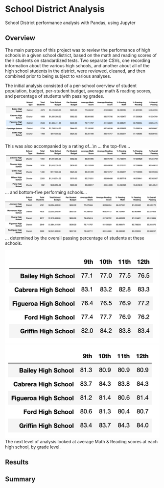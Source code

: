 # School District Analysis
School District performance analysis with Pandas, using Jupyter

## Overview
The main purpose of this project was to review the performance of high schools in a given school district, based on the math and reading scores of their students on standardized tests. Two separate CSVs, one recording information about the various high schools, and another about all of the high school students in the district, were reviewed, cleaned, and then combined prior to being subject to various analyses.

The initial analysis consisted of a per-school overview of student population, budget, per-student budget, average math & reading scores, and percentage of students with passing grades.
![Per School Overview](resources/per_school_summary_module.png)

This was also accompanied by a rating of...\n
... the top-five...
![Per School top five](resources/per_school_top_five_module.png)
... and bottom-five performing schools...
![Per School bottom five](resources/per_school_bottom_five_module.png)
 ... determined by the overall passing percentage of students at these schools.


![Per Grade Math Averages](resources/per_grade_math_module.png)
![Per Grade Reading Averages](resources/per_grade_reading_module.png)
The next level of analysis looked at average Math & Reading scores at each high school, by grade level.





## Results

## Summary